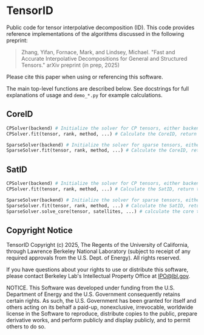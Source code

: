 # TensorID

Public code for tensor interpolative decomposition (ID). This code provides reference implementations of the algorithms discussed in the following preprint:

> Zhang, Yifan, Fornace, Mark, and Lindsey, Michael. "Fast and Accurate Interpolative Decompositions for General and Structured Tensors." arXiv preprint (in prep, 2025)

Please cite this paper when using or referencing this software.

The main top-level functions are described below. See docstrings for full explanations of usage and `demo_*.py` for example calculations.

## CoreID

```python
CPSolver(backend) # Initialize the solver for CP tensors, either backend = 'cpu' for which numpy and scipy is used, or backend = 'gpu' for which cupy is used
CPSolver.fit(tensor, rank, method, ...) # Calculate the CoreID, return the selected index sets and satellite matrices
```

```python
SparseSolver(backend) # Initialize the solver for sparse tensors, either backend = 'cpu' for which numpy and scipy is used, or backend = 'gpu' for which cupy is used
SparseSolver.fit(tensor, rank, method, ...) # Calculate the CoreID, return the selected index sets and satellite matrices, tensor has to be an instance of util.sparse.SpTensor (a COO format of sparse tensor)
```

## SatID

```python
CPSolver(backend) # Initialize the solver for CP tensors, either backend = 'cpu' for which numpy and scipy is used, or backend = 'gpu' for which cupy is used.
CPSolver.fit(tensor, rank, method, ...) # Calculate the SatID, return the selected index sets, satellite matrices, and a list of CP factors whose contraction gives the reconstruction tensor.
```

```python
SparseSolver(backend) # Initialize the solver for sparse tensors, either backend = 'cpu' for which numpy and scipy is used, or backend = 'gpu' for which cupy is used.
SparseSolver.fit(tensor, rank, method, ...) # Calculate the SatID, return the selected index sets and satellite matrices. The core is not computed in this method.
SparseSolver.solve_core(tensor, satellites, ...) # calculate the core tensor given the target tensor and satellites. This is computationally expensive, and not necessary for estimating the reconstruction error.
```

## Copyright Notice

TensorID Copyright (c) 2025, The Regents of the University of California,
through Lawrence Berkeley National Laboratory (subject to receipt of any
required approvals from the U.S. Dept. of Energy). All rights reserved.

If you have questions about your rights to use or distribute this software,
please contact Berkeley Lab's Intellectual Property Office at
IPO@lbl.gov.

NOTICE.  This Software was developed under funding from the U.S. Department
of Energy and the U.S. Government consequently retains certain rights.  As
such, the U.S. Government has been granted for itself and others acting on
its behalf a paid-up, nonexclusive, irrevocable, worldwide license in the
Software to reproduce, distribute copies to the public, prepare derivative 
works, and perform publicly and display publicly, and to permit others to do so.

